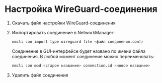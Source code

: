 # Настройка WireGuard-соединения

1. Скачать файл настройки WireGuard-соединения

1. Импортировать соединение в NetworkManager:

    ```bash
    nmcli con import type wireguard file <файл соединения.conf>
    ```

   Соединение в GUI-интерфейсе будет названо по имени файла соединения.
   В любой момент соединение можно переименовать:

    ```bash
    nmcli con mod <старое название> connection.id <новое название>
    ```

1. Удалить файл соединения

